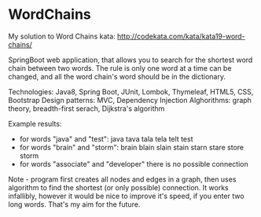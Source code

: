# WordChains

My solution to Word Chains kata:
http://codekata.com/kata/kata19-word-chains/

SpringBoot web application, that allows you to search for the shortest word chain between two words. The rule is only one word at a time 
can be changed, and all the word chain's word should be in the dictionary.

Technologies: Java8, Spring Boot, JUnit, Lombok, Thymeleaf, HTML5, CSS, Bootstrap
Design patterns: MVC, Dependency Injection
Alghorithms: graph theory, breadth-first serach, Dijkstra's algorithm

Example results:
- for words "java" and "test": java tava tala tela telt test
- for words "brain" and "storm": brain blain slain stain starn stare store storm
- for words "associate" and "developer" there is no possible connection 


Note - program first creates all nodes and edges in a graph, then uses algorithm to find the shortest (or only possible) connection.
It works infallibly, however it would be nice to improve it's speed, if you enter two long words. That's my aim for the future.
